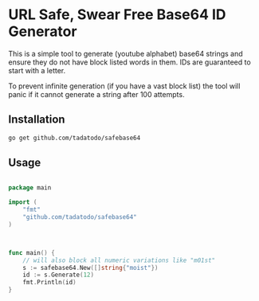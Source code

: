 # URL Safe, Swear Free Base64 ID Generator

This is a simple tool to generate (youtube alphabet) base64 strings and ensure they do not have block listed words in them.
IDs are guaranteed to start with a letter.

To prevent infinite generation (if you have a vast block list) the tool will panic if it cannot generate a string after 100 attempts.

## Installation

```bash
go get github.com/tadatodo/safebase64
```

## Usage

```go

package main

import (
    "fmt"
    "github.com/tadatodo/safebase64"
)



func main() {
    // will also block all numeric variations like "m01st"
    s := safebase64.New([]string{"moist"})
    id := s.Generate(12)
    fmt.Println(id)
}
```
